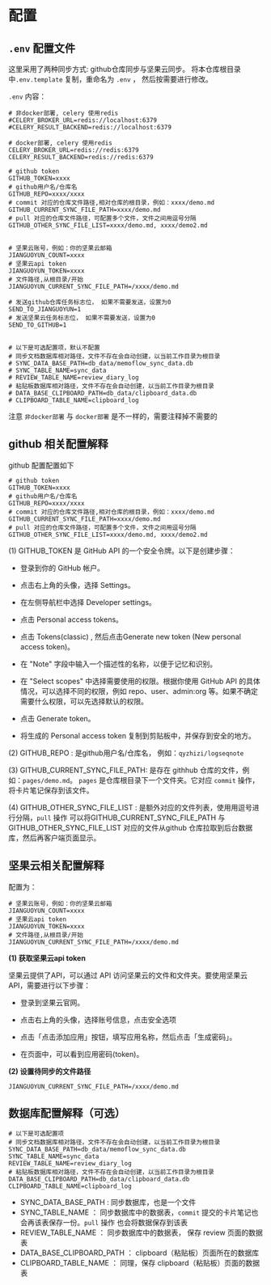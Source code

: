# 配置

## `.env` 配置文件
这里采用了两种同步方式: github仓库同步与坚果云同步。
将本仓库根目录中`.env.template` 复制，重命名为 `.env` ， 然后按需要进行修改。

`.env` 内容：
```
# 非docker部署, celery 使用redis
#CELERY_BROKER_URL=redis://localhost:6379
#CELERY_RESULT_BACKEND=redis://localhost:6379

# docker部署, celery 使用redis
CELERY_BROKER_URL=redis://redis:6379
CELERY_RESULT_BACKEND=redis://redis:6379

# github token
GITHUB_TOKEN=xxxx
# github用户名/仓库名
GITHUB_REPO=xxxx/xxxx
# commit 对应的仓库文件路径,相对仓库的根目录，例如：xxxx/demo.md
GITHUB_CURRENT_SYNC_FILE_PATH=xxxx/demo.md
# pull 对应的仓库文件路径，可配置多个文件，文件之间用逗号分隔
GITHUB_OTHER_SYNC_FILE_LIST=xxxx/demo.md, xxxx/demo2.md


# 坚果云账号，例如：你的坚果云邮箱
JIANGUOYUN_COUNT=xxxx
# 坚果云api token
JIANGUOYUN_TOKEN=xxxx
# 文件路径,从根目录/开始
JIANGUOYUN_CURRENT_SYNC_FILE_PATH=/xxxx/demo.md

# 发送github仓库任务标志位， 如果不需要发送，设置为0
SEND_TO_JIANGUOYUN=1
# 发送坚果云任务标志位， 如果不需要发送，设置为0
SEND_TO_GITHUB=1


# 以下是可选配置项，默认不配置
# 同步文档数据库相对路径，文件不存在会自动创建，以当前工作目录为根目录
# SYNC_DATA_BASE_PATH=db_data/memoflow_sync_data.db
# SYNC_TABLE_NAME=sync_data
# REVIEW_TABLE_NAME=review_diary_log
# 粘贴板数据库相对路径，文件不存在会自动创建，以当前工作目录为根目录
# DATA_BASE_CLIPBOARD_PATH=db_data/clipboard_data.db
# CLIPBOARD_TABLE_NAME=clipboard_log
```

注意 `非docker部署` 与 `docker部署` 是不一样的，需要注释掉不需要的

## github 相关配置解释
    
github 配置配置如下
```
# github token
GITHUB_TOKEN=xxxx
# github用户名/仓库名
GITHUB_REPO=xxxx/xxxx
# commit 对应的仓库文件路径,相对仓库的根目录，例如：xxxx/demo.md
GITHUB_CURRENT_SYNC_FILE_PATH=xxxx/demo.md
# pull 对应的仓库文件路径，可配置多个文件，文件之间用逗号分隔
GITHUB_OTHER_SYNC_FILE_LIST=xxxx/demo.md, xxxx/demo2.md
```
(1) GITHUB_TOKEN 是 GitHub API 的一个安全令牌。以下是创建步骤：

- 登录到你的 GitHub 帐户。

- 点击右上角的头像，选择 Settings。

- 在左侧导航栏中选择 Developer settings。

- 点击 Personal access tokens。

- 点击 Tokens(classic) , 然后点击Generate new token (New personal access token)。

- 在 "Note" 字段中输入一个描述性的名称，以便于记忆和识别。

- 在 "Select scopes" 中选择需要使用的权限。根据你使用 GitHub API 的具体情况，可以选择不同的权限，例如 repo、user、admin:org 等。如果不确定需要什么权限，可以先选择默认的权限。

- 点击 Generate token。

- 将生成的 Personal access token 复制到剪贴板中，并保存到安全的地方。

(2) GITHUB_REPO : 是github用户名/仓库名， 例如：`qyzhizi/logseqnote`

(3) GITHUB_CURRENT_SYNC_FILE_PATH: 是存在 githhub 仓库的文件，例如：`pages/demo.md`。 `pages` 是仓库根目录下一个文件夹。它对应 `commit` 操作，将卡片笔记保存到该文件。

(4) GITHUB_OTHER_SYNC_FILE_LIST : 是额外对应的文件列表，使用用逗号进行分隔，`pull` 操作 可以将GITHUB_CURRENT_SYNC_FILE_PATH 与 GITHUB_OTHER_SYNC_FILE_LIST 对应的文件从github 仓库拉取到后台数据库，然后再客户端页面显示。 

## 坚果云相关配置解释

配置为：
```
# 坚果云账号，例如：你的坚果云邮箱
JIANGUOYUN_COUNT=xxxx
# 坚果云api token
JIANGUOYUN_TOKEN=xxxx
# 文件路径,从根目录/开始
JIANGUOYUN_CURRENT_SYNC_FILE_PATH=/xxxx/demo.md
```
**(1) 获取坚果云api token**

坚果云提供了API，可以通过 API 访问坚果云的文件和文件夹。要使用坚果云 API，需要进行以下步骤：

- 登录到坚果云官网。

- 点击右上角的头像，选择账号信息，点击安全选项

- 点击「点击添加应用」按钮，填写应用名称，然后点击「生成密码」。

- 在页面中，可以看到应用密码(token)。

**(2) 设置待同步的文件路径**
```
JIANGUOYUN_CURRENT_SYNC_FILE_PATH=/xxxx/demo.md
```

## 数据库配置解释（可选）
```
# 以下是可选配置项
# 同步文档数据库相对路径，文件不存在会自动创建，以当前工作目录为根目录
SYNC_DATA_BASE_PATH=db_data/memoflow_sync_data.db
SYNC_TABLE_NAME=sync_data
REVIEW_TABLE_NAME=review_diary_log
# 粘贴板数据库相对路径，文件不存在会自动创建，以当前工作目录为根目录
DATA_BASE_CLIPBOARD_PATH=db_data/clipboard_data.db
CLIPBOARD_TABLE_NAME=clipboard_log
```

- SYNC_DATA_BASE_PATH : 同步数据库，也是一个文件
- SYNC_TABLE_NAME ： 同步数据库中的数据表，`commit` 提交的卡片笔记也会再该表保存一份。`pull` 操作 也会将数据保存到该表
- REVIEW_TABLE_NAME ： 同步数据库中的数据表， 保存 review 页面的数据表
- DATA_BASE_CLIPBOARD_PATH ： clipboard（粘贴板）页面所在的数据库
- CLIPBOARD_TABLE_NAME ： 同理，保存 clipboard（粘贴板）页面的数据表
